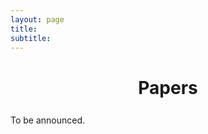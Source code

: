```yaml
---
layout: page
title: 
subtitle: 
---
```


<h1 style="text-align:center; margin-bottom:20pt; !important"> Papers </h1>
To be announced.
<!--
 <h3 style='margin-bottom: 10pt;'>Awards</h3>
<hr>

<p style='font-size: 11pt;'>
We are proud to announce that the best paper award (<i class="fas fa-trophy gold"></i>) goes to "Collaborating with language models for embodied reasoning" by Ishita Dasgupat et. al. This outstanding paper receives a prize of $1000. 
</p>
<p style='font-size:11pt;'>
Two runner-up papers (<i class="fas fa-trophy silver"></i>) were also recognized, receiving $500 each. These papers include "How to talk so AI will learn: instructions, descriptions, and pragmatics" by Theodore Sumers et. al. and "ScriptWorld: A Scripts-based RL Environment" by Abhinav Joshi et. al. 
</p>
<p style='font-size:11pt;'>
The prizes for the competition are generously provided by our sponsors DeepMind and Cohere.
<p>

 <h3 style='font-size:90%;'>Best Paper</h3>

 <div class="card mb-3">
  <div class="card-header font-weight-bold">
    <i class="fas fa-trophy gold"></i> Collaborating with language models for embodied reasoning
  </div>
  <div class="card-body">
    <p class="card-text">
    	<div class="row">
    		<div class="col-9">
    			<b>Authors:</b> Ishita Dasgupta, Christine Kaeser-Chen, Kenneth Marino, Arun Ahuja, Sheila Babayan, Felix Hill, Rob Fergus
    		</div>
    		<div class="col-3">
    			<div class="right">
    				<a class="btn btn-primary" href="https://openreview.net/pdf?id=YoS-abmWjJc" target="_blank" role="button">Paper Link</a>
				</div>
    		</div>
    	</div>
    </p>
      <button type="button" class="collapsible">Abstract</button>
		<div class="content">
	      <p style='margin-top: 5pt;'>	
					Reasoning in a complex and ambiguous embodied environment is a key goal for Reinforcement Learning (RL) agents. While some sophisticated RL agents can successfully solve difficult tasks, they require a large amount of training data and often struggle to generalize to new unseen environments and new tasks. On the other hand, Large Scale Language Models (LSLMs) have exhibited strong reasoning ability and the ability to to adapt to new tasks through in-context learning. However, LSLMs do not inherently have the ability to interrogate or intervene on the environment. In this work, we investigate how to combine these complementary abilities in a single system consisting of three parts: a Planner, an Actor, and a Reporter. The Planner is a pre-trained language model that can issue commands to a simple embodied agent (the Actor), while the Reporter communicates with the Planner to inform its next command. We present a set of tasks that require reasoning, test this system's ability to generalize zero-shot and investigate failure cases, and demonstrate how components of this system can be trained with reinforcement-learning to improve performance.
				</p>
		</div>
  </div>
</div>

 <h3 style='font-size:90%;'>Runner-up</h3>


 <div class="card mb-3">
  <div class="card-header font-weight-bold">
  <i class="fas fa-trophy silver"></i>   How to talk so AI will learn: instructions, descriptions, and pragmatics
  </div>
  <div class="card-body">
    <p class="card-text">
    	<div class="row">
    		<div class="col-9">
    			<b>Authors:</b> Theodore Sumers, Robert D. Hawkins, Mark K Ho, Thomas L. Griffiths, Dylan Hadfield-Menell
    		</div>
    		<div class="col-3">
    			<div class="right">
    				<a class="btn btn-primary" href="https://openreview.net/pdf?id=Wfcbb0d7UEs" target="_blank" role="button">Paper Link</a>
				</div>
    		</div>
    	</div>
    </p>
      <button type="button" class="collapsible">Abstract</button>
		<div class="content">
	      <p style='margin-top: 5pt;'>	
					Humans intuitively use language to express our beliefs and desires, but today we lack computational models explaining such abstract language use.To address this challenge, we consider social learning in a linear bandit setting and ask how a human might communicate preferences over behaviors (i.e. the reward function). We study two distinct types of language: instructions, which specify partial policies, and descriptions, which provide information about the reward function. To explain how humans use such language, we suggest they reason about both known present and unknown future states: instructions optimize for the present, while descriptions optimize for the future. We formalize this choice by extending reward design to consider a distribution over states.We then define a pragmatic listener agent that infers the speaker's reward function by reasoning about how the speaker expresses themselves. Simulations suggest that (1) descriptions afford stronger learning than instructions; and (2) maintaining uncertainty over the speaker's pedagogical intent allows for robust reward inference. We hope these insights facilitate a shift from developing agents that obey language to agents that learn from it.
				</p>
		</div>
  </div>
</div>

 <div class="card mb-3">
  <div class="card-header font-weight-bold">
   <i class="fas fa-trophy silver"></i>  ScriptWorld: A Scripts-based RL Environment 
  </div>
  <div class="card-body">
    <p class="card-text">
    	<div class="row">
    		<div class="col-9">
    			<b>Authors:</b> Abhinav Joshi, Areeb Ahmad, Umang Pandey, Ashutosh Modi
    		</div>
    		<div class="col-3">
    			<div class="right">
    				<a class="btn btn-primary" href="https://openreview.net/pdf?id=yMHzGXgcQeg" target="_blank" role="button">Paper Link</a>
				</div>
    		</div>
    	</div>
    </p>
      <button type="button" class="collapsible">Abstract</button>
		<div class="content">
	      <p style='margin-top: 5pt;'>	
					Text-based games provide a framework for developing natural language understanding and commonsense knowledge about the world in reinforcement learning algorithms. Existing text-based environments often rely on fictional situations and characters to create a gaming framework and are far from real-world scenarios. In this paper, we introduce ScriptWorld: A text-based environment for teaching agents about real-world daily chores, imparting commonsense knowledge. To the best of our knowledge, it is the first interactive text-based gaming framework that considers data written by humans (scripts datasets) to create procedural games for daily real-world human activities. We provide gaming environments for 10 daily activities and perform a detailed analysis to capture the richness of the proposed environment. We also test the developed environment using human gameplay experiments and reinforcement learning algorithms as baselines. Our experiments show that the flexibility of the proposed environment makes it a suitable testbed for reinforcement learning algorithms to learn the underlying procedural knowledge in daily human chores.
					</p>
		</div>
  </div>
</div>

 <h3 style='margin-bottom: 10pt;'>Accepted Papers</h3>
<hr>

 <div class="card mb-3">
  <div class="card-header font-weight-bold">
    Toward Semantic History Compression for Reinforcement Learning
  </div>
  <div class="card-body">
    <p class="card-text">
    	<div class="row">
    		<div class="col-9">
    			<b>Authors:</b> Fabian Paischer, Thomas Adler, Andreas Radler, Markus Hofmarcher, Sepp Hochreiter
    		</div>
    		<div class="col-3">
    			<div class="right">
    				<a class="btn btn-primary" href="https://openreview.net/pdf?id=97C6klf5shp" target="_blank" role="button">Paper Link</a>
				</div>
    		</div>
    	</div>
    </p>
      <button type="button" class="collapsible">Abstract</button>
		<div class="content">
	      <p style='margin-top: 5pt;'>	
	      Agents interacting under partial observability require access to past observations via a memory mechanism in order to approximate the true state of the environment.
			Recent work suggests that leveraging language as abstraction provides benefits for creating a representation of past events.
			History Compression via Language Models (HELM) leverages a pretrained Language Model (LM) for representing the past. 
			It relies on a randomized attention mechanism to translate environment observations to token embeddings.
			In this work, we show that the representations resulting from this attention mechanism can collapse under certain conditions. 
			This causes blindness of the agent to subtle changes in the environment that may be crucial for solving a certain task. 
			We propose a solution to this problem consisting of two parts. 
			First, we improve upon HELM by substituting the attention mechanism with a feature-wise centering-and-scaling operation. 
			Second, we take a step toward semantic history compression by leveraging foundation models, such as CLIP, to encode observations, which further improves performance. 
			By combining foundation models, our agent is able to solve the challenging MiniGrid-Memory environment.
			Surprisingly, however, our experiments suggest that this is not due to the semantic enrichment of the representation presented to the LM, but rather due to the discriminative power provided by CLIP. 
			We make our code publicly available at https://github.com/ml-jku/helm.
	      </p>
		</div>
  </div>
</div>

 <div class="card mb-3">
  <div class="card-header font-weight-bold">
    Towards an Enhanced, Faithful, and Adaptable Web Interaction Environment
  </div>
  <div class="card-body">
    <p class="card-text">
    	<div class="row">
    		<div class="col-9">
    			<b>Authors:</b> John Yang, Howard Chen, Karthik R Narasimhan
    		</div>
    		<div class="col-3">
    			<div class="right">
    				<a class="btn btn-primary" href="https://openreview.net/pdf?id=y-F1kab2Its" target="_blank" role="button">Paper Link</a>
				</div>
    		</div>
    	</div>
    </p>
      <button type="button" class="collapsible">Abstract</button>
		<div class="content">
	      <p style='margin-top: 5pt;'>	
			We identify key areas of improvement for WebShop, an e-commerce shopping environment for training decision making language agents. Specifically, shortcomings in: 1) faithfulness of the reward function to human evaluation, 2) comprehensiveness of its content, and 3) human participation required for generating instructions has hindered WebShop’s promises to be a scalable real-world environment. To solve these issues, we first incorporate greater faithfulness to human evaluation by designing a new reward function to capture lexical similarities and synonyms. Second, we identify customer reviews, similar products, and customer FAQs as missing semantic components that are most helpful to human execution of the task from surveying 75 respondents. Finally, we reformulate the attribute tagging problem as a extractive short-phrase prediction task to enhance scalability. Our V2 reward function closes the gap between the scores of the WebShop’s automated reward function (from 81.5% to 87.7%) and human evaluation (89.9%). Our attribute tagging approach achieves an accuracy of 72.2% with a t5-3b model fine tuned on 2, 000 training data points, showing potential to automate the instruction creation pipeline.
		</p>
		</div>
  </div>
</div>

 <div class="card mb-3">
  <div class="card-header font-weight-bold">
    Understanding Redundancy in Discrete Multi-Agent Communication
  </div>
  <div class="card-body">
    <p class="card-text">
    	<div class="row">
    		<div class="col-9">
    			<b>Authors:</b> Jonathan David Thomas, Raul Santos-Rodriguez, Robert Piechocki
    		</div>
    		<div class="col-3">
    			<div class="right">
    				<a class="btn btn-primary" href="https://openreview.net/pdf?id=cbsgHxnjV6" target="_blank" role="button">Paper Link</a>
				</div>
    		</div>
    	</div>
    </p>
      <button type="button" class="collapsible">Abstract</button>
		<div class="content">
	      <p style='margin-top: 5pt;'>	
			Through providing agents with the capacity to learn sample-efficient and generalisable communications protocols, we may enable them to more effectively cooperate in real-world tasks. In this paper, we consider this in the context of discrete decentralised multi-agent reinforcement learning to provide insights into the impact of the often overlooked size of the message set. Within a referential game, we find that over-provisioning the message set size leads to improved sample efficiency, but that these policies tend to maintain a high-degree of redundancy, often utilising multiple messages to refer to each label in the dataset. We hypothesise that the additional redundancy within these converged policies may have implications for generalisation and experiment with methodologies to gradually reduce redundancy while maintaining sample-efficiency. To this end, we propose a linearly-scheduled entropy regulariser which encourages an agent to initially maximise the utilisation of the available messages but, as training progresses, it tries to minimise it. Through this mechanism, we achieve a comparable sample efficiency whilst converging to a model with significantly reduced redundancy and that generalises more effectively to previously unseen data.
		</p>
		</div>
  </div>
</div>

 <div class="card mb-3">
  <div class="card-header font-weight-bold">
    Language-Conditioned Reinforcement Learning to Solve Misunderstandings with Action Corrections
  </div>
  <div class="card-body">
    <p class="card-text">
    	<div class="row">
    		<div class="col-9">
    			<b>Authors:</b> Frank Röder, Manfred Eppe
    		</div>
    		<div class="col-3">
    			<div class="right">
    				<a class="btn btn-primary" href="https://openreview.net/pdf?id=lWd0qiv9E-" target="_blank" role="button">Paper Link</a>
				</div>
    		</div>
    	</div>
    </p>
      <button type="button" class="collapsible">Abstract</button>
		<div class="content">
	      <p style='margin-top: 5pt;'>	
			Human-to-human conversation is not just talking and listening. It is an incremental process where participants continually establish a common understanding to rule out misunderstandings. Current language understanding methods for intelligent robots do not consider this. There exist numerous approaches considering non-understandings, but they ignore the incremental process of resolving misunderstandings. In this article, we present a first formalization and experimental validation of incremental action-repair for robotic instruction-following based on reinforcement learning. To evaluate our approach, we propose a collection of benchmark environments for action correction in language-conditioned reinforcement learning, utilizing a synthetic instructor to generate language goals and their corresponding corrections. We show that a reinforcement learning agent can successfully learn to understand incremental corrections of misunderstood instructions.
			</p>
		</div>
  </div>
</div>

 <div class="card mb-3">
  <div class="card-header font-weight-bold">
    ScriptWorld: A Scripts-based RL Environment 
  </div>
  <div class="card-body">
    <p class="card-text">
    	<div class="row">
    		<div class="col-9">
    			<b>Authors:</b> Abhinav Joshi, Areeb Ahmad, Umang Pandey, Ashutosh Modi
    		</div>
    		<div class="col-3">
    			<div class="right">
    				<a class="btn btn-primary" href="https://openreview.net/pdf?id=yMHzGXgcQeg" target="_blank" role="button">Paper Link</a>
				</div>
    		</div>
    	</div>
    </p>
      <button type="button" class="collapsible">Abstract</button>
		<div class="content">
	      <p style='margin-top: 5pt;'>	
					Text-based games provide a framework for developing natural language understanding and commonsense knowledge about the world in reinforcement learning algorithms. Existing text-based environments often rely on fictional situations and characters to create a gaming framework and are far from real-world scenarios. In this paper, we introduce ScriptWorld: A text-based environment for teaching agents about real-world daily chores, imparting commonsense knowledge. To the best of our knowledge, it is the first interactive text-based gaming framework that considers data written by humans (scripts datasets) to create procedural games for daily real-world human activities. We provide gaming environments for 10 daily activities and perform a detailed analysis to capture the richness of the proposed environment. We also test the developed environment using human gameplay experiments and reinforcement learning algorithms as baselines. Our experiments show that the flexibility of the proposed environment makes it a suitable testbed for reinforcement learning algorithms to learn the underlying procedural knowledge in daily human chores.
					</p>
		</div>
  </div>
</div>

 <div class="card mb-3">
  <div class="card-header font-weight-bold">
    lilGym: Natural Language Visual Reasoning with Reinforcement Learning 
  </div>
  <div class="card-body">
    <p class="card-text">
    	<div class="row">
    		<div class="col-9">
    			<b>Authors:</b> Anne Wu, Kianté Brantley, Noriyuki Kojima, Yoav Artzi
    		</div>
    		<div class="col-3">
    			<div class="right">
    				<a class="btn btn-primary" href="https://openreview.net/pdf?id=pRPnAA8NIo" target="_blank" role="button">Paper Link</a>
				</div>
    		</div>
    	</div>
    </p>
      <button type="button" class="collapsible">Abstract</button>
		<div class="content">
	      <p style='margin-top: 5pt;'>	
					We present lilGym, a new benchmark for language-conditioned reinforcement learning in visual environments. Gym is based on 2,661 highly-compositional human-written natural language statements grounded in an interactive visual environment. We annotate all statements with executable Python programs representing their meaning to enable exact reward computation in every possible world state. Each statement is paired with multiple start states and reward functions to form thousands of distinct Markov Decision Processes of varying difficulty. We experiment with Gym with different models and learning regimes. Our results and analysis show that while existing methods are able to achieve non-trivial performance, Gym forms a challenging open problem. Gym is available at https://lil.nlp.cornell.edu/lilgym/.
			</p>
		</div>
  </div>
</div>

 <div class="card mb-3">
  <div class="card-header font-weight-bold">
    Hierarchical Agents by Combining Language Generation and Semantic Goal Directed RL
  </div>
  <div class="card-body">
    <p class="card-text">
    	<div class="row">
    		<div class="col-9">
    			<b>Authors:</b> Bharat Prakash, Nicholas R Waytowich, Tim Oates, Tinoosh Mohsenin
    		</div>
    		<div class="col-3">
    			<div class="right">
    				<a class="btn btn-primary" href="https://openreview.net/pdf?id=UqJOjgk2R6" target="_blank" role="button">Paper Link</a>
				</div>
    		</div>
    	</div>
    </p>
      <button type="button" class="collapsible">Abstract</button>
		<div class="content">
	      <p style='margin-top: 5pt;'>	
					Learning to solve long horizon temporally extended tasks with reinforcement learning has been a challenge for several years now.  We believe that it is important to leverage both the hierarchical structure of complex tasks and to use expert supervision whenever possible to solve such tasks. This work introduces an interpretable hierarchical agent framework by combining sub-goal generation using language and semantic goal directed reinforcement learning. We assume access to certain spatial and haptic predicates and construct a simple and powerful semantic goal space. These semantic goal representations act as an intermediate representation between language and raw states. We evaluate our framework on a robotic block manipulation task and show that it performs better than other methods, including both sparse and dense reward functions. We also suggest some next steps and discuss how this framework makes interaction and collaboration with humans easier.
				</p>
		</div>
  </div>
</div>

 <div class="card mb-3">
  <div class="card-header font-weight-bold">
    ProgPrompt: Generating Situated Robot Task Plans using Large Language Models
  </div>
  <div class="card-body">
    <p class="card-text">
    	<div class="row">
    		<div class="col-9">
    			<b>Authors:</b> Ishika Singh, Valts Blukis, Arsalan Mousavian, Ankit Goyal, Danfei Xu, Jonathan Tremblay, Dieter Fox, Jesse Thomason, Animesh Garg
    		</div>
    		<div class="col-3">
    			<div class="right">
    				<a class="btn btn-primary" href="https://openreview.net/pdf?id=aflRdmGOhw1" target="_blank" role="button">Paper Link</a>
				</div>
    		</div>
    	</div>
    </p>
      <button type="button" class="collapsible">Abstract</button>
		<div class="content">
	      <p style='margin-top: 5pt;'>	
					Task planning can require defining myriad domain knowledge about the world in which a robot needs to act. To ameliorate that effort, large language models (LLMs) can be used to score potential next actions during task planning, and even generate action sequences directly, given an instruction in natural language with no additional domain information. However, such methods either require enumerating all possible next steps for scoring, or generate free-form text that may contain actions not possible on a given robot in its current context. We present a programmatic LLM prompt structure that enables plan generation functional across situated environments, robot capabilities, and tasks. Our key insight is to prompt the LLM with program-like specifications of the available actions and objects in an environment, as well as with executable example programs. We make concrete recommendations about prompt structure and generation constraints through ablation experiments, demonstrate state of the art success rates in VirtualHome household tasks, and deploy our method on a physical robot arm for tabletop tasks. 
				</p>
		</div>
  </div>
</div>

 <div class="card mb-3">
  <div class="card-header font-weight-bold">
    Tackling AlfWorld with Action Attention and Common Sense from Language Models
  </div>
  <div class="card-body">
    <p class="card-text">
    	<div class="row">
    		<div class="col-9">
    			<b>Authors:</b> Yue Wu, So Yeon Min, Yonatan Bisk, Ruslan Salakhutdinov, Shrimai Prabhumoye
    		</div>
    		<div class="col-3">
    			<div class="right">
    				<a class="btn btn-primary" href="https://openreview.net/pdf?id=AqkPRUZ-YkO" target="_blank" role="button">Paper Link</a>
				</div>
    		</div>
    	</div>
    </p>
      <button type="button" class="collapsible">Abstract</button>
		<div class="content">
	      <p style='margin-top: 5pt;'>	
					Pre-trained language models (LMs) capture strong prior knowledge about the world. This common sense knowledge can be used in control tasks. However, directly generating actions from LMs may result in a reasonable narrative, but not executable by a low level agent. We propose to instead use the knowledge in LMs to simplify the control problem, and assist the low-level actor training. We implement a novel question answering framework to simplify observations and an agent that handles arbitrary roll-out length and action space size based on action attention. On the Alfworld benchmark for indoor instruction following, we achieve a significantly higher success rate (50% over the baseline) with our novel object masking - action attention method.
				</p>
		</div>
  </div>
</div>


 <div class="card mb-3">
  <div class="card-header font-weight-bold">
    Collaborating with language models for embodied reasoning
  </div>
  <div class="card-body">
    <p class="card-text">
    	<div class="row">
    		<div class="col-9">
    			<b>Authors:</b> Ishita Dasgupta, Christine Kaeser-Chen, Kenneth Marino, Arun Ahuja, Sheila Babayan, Felix Hill, Rob Fergus
    		</div>
    		<div class="col-3">
    			<div class="right">
    				<a class="btn btn-primary" href="https://openreview.net/pdf?id=YoS-abmWjJc" target="_blank" role="button">Paper Link</a>
				</div>
    		</div>
    	</div>
    </p>
      <button type="button" class="collapsible">Abstract</button>
		<div class="content">
	      <p style='margin-top: 5pt;'>	
					Reasoning in a complex and ambiguous embodied environment is a key goal for Reinforcement Learning (RL) agents. While some sophisticated RL agents can successfully solve difficult tasks, they require a large amount of training data and often struggle to generalize to new unseen environments and new tasks. On the other hand, Large Scale Language Models (LSLMs) have exhibited strong reasoning ability and the ability to to adapt to new tasks through in-context learning. However, LSLMs do not inherently have the ability to interrogate or intervene on the environment. In this work, we investigate how to combine these complementary abilities in a single system consisting of three parts: a Planner, an Actor, and a Reporter. The Planner is a pre-trained language model that can issue commands to a simple embodied agent (the Actor), while the Reporter communicates with the Planner to inform its next command. We present a set of tasks that require reasoning, test this system's ability to generalize zero-shot and investigate failure cases, and demonstrate how components of this system can be trained with reinforcement-learning to improve performance.
				</p>
		</div>
  </div>
</div>


 <div class="card mb-3">
  <div class="card-header font-weight-bold">
    How to talk so AI will learn: instructions, descriptions, and pragmatics
  </div>
  <div class="card-body">
    <p class="card-text">
    	<div class="row">
    		<div class="col-9">
    			<b>Authors:</b> Theodore Sumers, Robert D. Hawkins, Mark K Ho, Thomas L. Griffiths, Dylan Hadfield-Menell
    		</div>
    		<div class="col-3">
    			<div class="right">
    				<a class="btn btn-primary" href="https://openreview.net/pdf?id=Wfcbb0d7UEs" target="_blank" role="button">Paper Link</a>
				</div>
    		</div>
    	</div>
    </p>
      <button type="button" class="collapsible">Abstract</button>
		<div class="content">
	      <p style='margin-top: 5pt;'>	
					Humans intuitively use language to express our beliefs and desires, but today we lack computational models explaining such abstract language use.To address this challenge, we consider social learning in a linear bandit setting and ask how a human might communicate preferences over behaviors (i.e. the reward function). We study two distinct types of language: instructions, which specify partial policies, and descriptions, which provide information about the reward function. To explain how humans use such language, we suggest they reason about both known present and unknown future states: instructions optimize for the present, while descriptions optimize for the future. We formalize this choice by extending reward design to consider a distribution over states.We then define a pragmatic listener agent that infers the speaker's reward function by reasoning about how the speaker expresses themselves. Simulations suggest that (1) descriptions afford stronger learning than instructions; and (2) maintaining uncertainty over the speaker's pedagogical intent allows for robust reward inference. We hope these insights facilitate a shift from developing agents that obey language to agents that learn from it.
				</p>
		</div>
  </div>
</div>

 <div class="card mb-3">
  <div class="card-header font-weight-bold">
    SCERL: A Benchmark for intersecting language and safe reinforcement learning
  </div>
  <div class="card-body">
    <p class="card-text">
    	<div class="row">
    		<div class="col-9">
    			<b>Authors:</b> Lan Hoang, Shivam Ratnakar, Nicolas Galichet, Akifumi Wachi, Keerthiram Murugesan, Songtao Lu, Mattia Atzeni, Michael Katz, Subhajit Chaudhury
    		</div>
    		<div class="col-3">
    			<div class="right">
    				<a class="btn btn-primary" href="https://openreview.net/pdf?id=rNmrhsewsUX" target="_blank" role="button">Paper Link</a>
				</div>
    		</div>
    	</div>
    </p>
      <button type="button" class="collapsible">Abstract</button>
		<div class="content">
	      <p style='margin-top: 5pt;'>	
					The issue of safety and robustness is a critical focus for AI research. Two lines of research are so far distinct, namely \(i) safe reinforcement learning, where an agent needs to interact with the world under safety constraints, and (ii) textual reinforcement learning, where agents need to perform robust reasoning and modelling of the state of the environment. In this paper, we propose Safety-Constrained Environments for Reinforcement Learning (SCERL), a benchmark to bridge the gap between these two research directions. The contribution of this benchmark is safety-relevant environments with i) a sample set of 20 games built on new logical rules to represent physical safety issues; ii) added monitoring of safety violations and iii) a mechanism to further generate a more diverse set of games with safety constraints and their corresponding metrics of safety types and difficulties. This paper shows selected baseline results on the benchmark. Our aim is for the SCERL benchmark and its flexible framework to provide a set of tasks to demonstrate language-based safety challenges to inspire the research community to further explore safety applications in a text-based domain.
				</p>
		</div>
  </div>
</div>

 <div class="card mb-3">
  <div class="card-header font-weight-bold">
    LAD: Language Augmented Diffusion for Reinforcement Learning
  </div>
  <div class="card-body">
    <p class="card-text">
    	<div class="row">
    		<div class="col-9">
    			<b>Authors:</b> Edwin Zhang, Yujie Lu, William Yang Wang, Amy Zhang
    		</div>
    		<div class="col-3">
    			<div class="right">
    				<a class="btn btn-primary" href="https://openreview.net/pdf?id=JhM3xZISMvN" target="_blank" role="button">Paper Link</a>
				</div>
    		</div>
    	</div>
    </p>
      <button type="button" class="collapsible">Abstract</button>
		<div class="content">
	      <p style='margin-top: 5pt;'>	
					Learning skills from language potentially provides a powerful avenue for generalization in RL, although it remains a challenging task as it requires agents to capture the complex interdependencies between language, actions and states, also known as language grounding. In this paper, we propose leveraging Language Augmented Diffusion models as a language-to-plan generator (LAD). We demonstrate comparable performance of LAD with the state of the art on the CALVIN benchmark with a much simpler architecture and conduct an analysis on the properties of language conditioned diffusion in reinforcement learning.
				</p>
		</div>
  </div>
</div>

 <div class="card mb-3">
  <div class="card-header font-weight-bold">
    Meta-learning from demonstrations improves compositional generalization
  </div>
  <div class="card-body">
    <p class="card-text">
    	<div class="row">
    		<div class="col-9">
    			<b>Authors:</b> Sam Spilsbury, Alexander Ilin
    		</div>
    		<div class="col-3">
    			<div class="right">
    				<a class="btn btn-primary" href="https://openreview.net/pdf?id=hb3Et9tJSC9" target="_blank" role="button">Paper Link</a>
				</div>
    		</div>
    	</div>
    </p>
      <button type="button" class="collapsible">Abstract</button>
		<div class="content">
	      <p style='margin-top: 5pt;'>	
					We study the problem of compositional generalization of language-instructed agents in gSCAN. gSCAN is a popular benchmark which requires an agent to generalize to instructions containing novel combinations of words, which are not seen in the training data. We propose to improve the agent’s generalization capabilities with an architecture inspired by the Meta-Sequence-to-Sequence learning approach (Lake, 2019). The agent receives as a context a few examples of pairs of instructions and action trajectories in a given instance of the environment (a support set) and it is tasked to predict an action sequence for a query instruction for the same environment instance. The context is generated by an oracle and the instructions come from the same distribution as seen in the training data. In each training episode, we also shuffle the indices of the attributes of the observed environment states and the words of the instructions to make the agent figure out the relations between the attributes and the words from the context. Our predictive model has the standard transformer architecture. We show that the proposed architecture can significantly improve the generalization capabilities of the agent on one of the most difficult gSCAN splits: the ``adverb-to-verb” split H.
				</p>
		</div>
  </div>
</div>

 <div class="card mb-3">
  <div class="card-header font-weight-bold">
    Language-guided Task Adaptation for Imitation Learning
  </div>
  <div class="card-body">
    <p class="card-text">
    	<div class="row">
    		<div class="col-9">
    			<b>Authors:</b> Prasoon Goyal, Ray Mooney, Scott Niekum
    		</div>
    		<div class="col-3">
    			<div class="right">
    				<a class="btn btn-primary" href="https://openreview.net/pdf?id=-6b4dsHIdW0" target="_blank" role="button">Paper Link</a>
				</div>
    		</div>
    	</div>
    </p>
      <button type="button" class="collapsible">Abstract</button>
		<div class="content">
	      <p style='margin-top: 5pt;'>	
					We introduce a novel setting, wherein an agent needs to learn a task from a demonstration of a related task with the difference between the tasks communicated in natural language. The proposed setting allows reusing demonstrations from other tasks, by providing low effort language descriptions, and can also be used to provide feedback to correct agent errors, which are both important desiderata for building intelligent agents that assist humans in daily tasks. To enable progress in this proposed setting, we create two benchmarks---Room Rearrangement and Room Navigation---that cover a diverse set of task adaptations. Further, we propose a framework that uses a transformer-based model to reason about the entities in the tasks and their relationships, to learn a policy for the target task
				</p>
		</div>
  </div>
</div>

 <div class="card mb-3">
  <div class="card-header font-weight-bold">
    Overcoming Referential Ambiguity in language-guided goal-conditioned Reinforcement Learning
  </div>
  <div class="card-body">
    <p class="card-text">
    	<div class="row">
    		<div class="col-9">
    			<b>Authors:</b> Hugo Caselles-Dupré, Olivier Sigaud, Mohamed Chetouani
    		</div>
    		<div class="col-3">
    			<div class="right">
    				<a class="btn btn-primary" href="https://openreview.net/pdf?id=Ijw_Am6DeQc" target="_blank" role="button">Paper Link</a>
				</div>
    		</div>
    	</div>
    </p>
      <button type="button" class="collapsible">Abstract</button>
		<div class="content">
	      <p style='margin-top: 5pt;'>	
					Teaching an agent to perform new tasks using natural language can easily be hindered by ambiguities in interpretation. When a teacher provides an instruction to a learner about an object by referring to its features, the learner can misunderstand the teacher's intentions, for instance if the instruction ambiguously refer to features of the object, a phenomenon called referential ambiguity. We study how two concepts derived from cognitive sciences can help resolve those referential ambiguities: pedagogy (selecting the right instructions) and pragmatism (learning the preferences of the other agents using inductive reasoning). We apply those ideas to a teacher/learner setup with two artificial agents on a simulated robotic task (block-stacking). We show that these concepts improve sample efficiency for training the learner.
				</p>
		</div>
  </div>
</div>

 <div class="card mb-3">
  <div class="card-header font-weight-bold">
    On the Pitfalls of Visual Learning in Referential Games
  </div>
  <div class="card-body">
    <p class="card-text">
    	<div class="row">
    		<div class="col-9">
    			<b>Authors:</b> Shresth Verma
    		</div>
    		<div class="col-3">
    			<div class="right">
    				<a class="btn btn-primary" href="https://openreview.net/pdf?id=WVK1rZJsAOu" target="_blank" role="button">Paper Link</a>
				</div>
    		</div>
    	</div>
    </p>
      <button type="button" class="collapsible">Abstract</button>
		<div class="content">
	      <p style='margin-top: 5pt;'>	
					This paper focuses on the effect of game design and visual representations of real-world entities on emergent languages in referential games. Strikingly, we find that the agents in such games can learn to successfully communicate even when provided with visual features from a randomly initialized neural network. Through a series of experiments, we highlight the agents' inability to effectively utilize high-level features. Using Gradient weighted-Class Activation Mapping, we verify that the agents often 'look' at regions not related to entities. Culminating with a positive result, we show how environmental pressure from agent population can nudge the learners into effectively capturing high-level visual features. 
				</p>
		</div>
  </div>
</div>
-->
 
